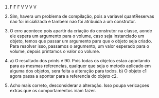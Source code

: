 1.  
    F
    F
    F
    V
    V
    V
    V

2.  
    Sim, havera um problema de compilação, pois a variavel quantReservas nao foi inicializada e tambem
    nao foi atribuida a um construtor.

4.
    O erro acontece pois apartir da criação do construtor na classe, aonde ele espera um argumento para
    o volume, caso seja instanciado um objeto, temos que passar um argumento para que o objeto seja criado.
    Para resolver isso, passamos o argumento, um valor esperado para o volume, depois printamos o valor do
    volume.

5.
    a) O resultado dos prints é 90. Pois todas os objetos estao apontando para as mesmas referencias, qualquer
    que seja o metodo aplicado em alguma dos objetos, sera feita a alteração para todos.
    b) O objeto c1 agora passa a apontar para a referencia do objeto c2.

11. 
    Acho mais correto, desconsiderar a alteração. Isso poupa vericaçoes extras que os comportamentos iriam fazer.